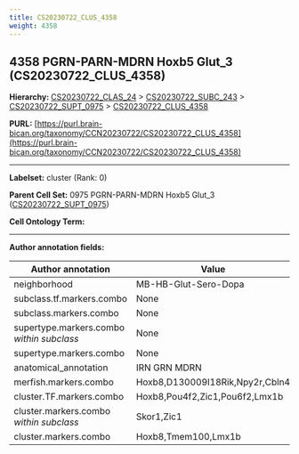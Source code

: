 ```yaml
---
title: CS20230722_CLUS_4358
weight: 4358
---
```

## 4358 PGRN-PARN-MDRN Hoxb5 Glut_3 (CS20230722_CLUS_4358)
<b>Hierarchy: </b>
[CS20230722_CLAS_24](../CS20230722_CLAS_24) >
[CS20230722_SUBC_243](../CS20230722_SUBC_243) >
[CS20230722_SUPT_0975](../CS20230722_SUPT_0975) >
[CS20230722_CLUS_4358](../CS20230722_CLUS_4358)

**PURL:** [https://purl.brain-bican.org/taxonomy/CCN20230722/CS20230722_CLUS_4358](https://purl.brain-bican.org/taxonomy/CCN20230722/CS20230722_CLUS_4358)

---


**Labelset:** cluster (Rank: 0)

**Parent Cell Set:** 0975 PGRN-PARN-MDRN Hoxb5 Glut_3 ([CS20230722_SUPT_0975](../CS20230722_SUPT_0975))



**Cell Ontology Term:** 

[MARKER GENES.]: #


---

[TRANSFERRED ANNOTATIONS.]: #


[AUTHOR ANNOTATION FIELDS.]: #


**Author annotation fields:**

| Author annotation | Value |
|-------------------|-------|
|neighborhood|MB-HB-Glut-Sero-Dopa|
|subclass.tf.markers.combo|None|
|subclass.markers.combo|None|
|supertype.markers.combo _within subclass_|None|
|supertype.markers.combo|None|
|anatomical_annotation|IRN GRN MDRN|
|merfish.markers.combo|Hoxb8,D130009I18Rik,Npy2r,Cbln4|
|cluster.TF.markers.combo|Hoxb8,Pou4f2,Zic1,Pou6f2,Lmx1b|
|cluster.markers.combo _within subclass_|Skor1,Zic1|
|cluster.markers.combo|Hoxb8,Tmem100,Lmx1b|
